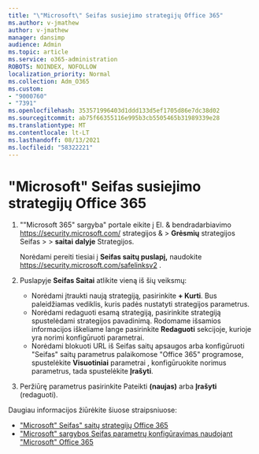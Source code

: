 ```yaml
---
title: "\"Microsoft\" Seifas susiejimo strategijų Office 365"
ms.author: v-jmathew
author: v-jmathew
manager: dansimp
audience: Admin
ms.topic: article
ms.service: o365-administration
ROBOTS: NOINDEX, NOFOLLOW
localization_priority: Normal
ms.collection: Adm_O365
ms.custom:
- "9000760"
- "7391"
ms.openlocfilehash: 353571996403d1ddd133d5ef1705d86e7dc38d02
ms.sourcegitcommit: ab75f66355116e995b3cb5505465b31989339e28
ms.translationtype: MT
ms.contentlocale: lt-LT
ms.lasthandoff: 08/13/2021
ms.locfileid: "58322221"
---
```

# <a name="set-up-safe-link-policies-in-microsoft-defender-for-office-365"></a>"Microsoft" Seifas susiejimo strategijų Office 365

1. ""Microsoft 365" sargyba" portale eikite į El. & bendradarbiavimo <https://security.microsoft.com/> strategijos &  \> **Grėsmių** strategijos Seifas \>  \> **saitai** **dalyje** Strategijos.

   Norėdami pereiti tiesiai į **Seifas saitų puslapį,** naudokite <https://security.microsoft.com/safelinksv2> .

2. Puslapyje **Seifas Saitai** atlikite vieną iš šių veiksmų:
   - Norėdami įtraukti naują strategiją, pasirinkite **+ Kurti**. Bus paleidžiamas vediklis, kuris padės nustatyti strategijos parametrus.
   - Norėdami redaguoti esamą strategiją, pasirinkite strategiją spustelėdami strategijos pavadinimą. Rodomame išsamios informacijos iškeliame lange pasirinkite **Redaguoti** sekcijoje, kurioje yra norimi konfigūruoti parametrai.
   - Norėdami blokuoti URL iš Seifas saitų apsaugos arba konfigūruoti "Seifas" saitų parametrus palaikomose "Office 365" programose, spustelėkite **Visuotiniai** parametrai , konfigūruokite norimus parametrus, tada spustelėkite **Įrašyti**.

3. Peržiūrę parametrus pasirinkite Pateikti **(naujas)** arba **Įrašyti** (redaguoti).

Daugiau informacijos žiūrėkite šiuose straipsniuose:

- ["Microsoft" Seifas" saitų strategijų Office 365](https://docs.microsoft.com/microsoft-365/security/office-365-security/set-up-safe-links-policies)
- ["Microsoft" sargybos Seifas parametrų konfigūravimas naudojant "Microsoft" Office 365](https://docs.microsoft.com/microsoft-365/security/office-365-security/configure-global-settings-for-safe-links)
